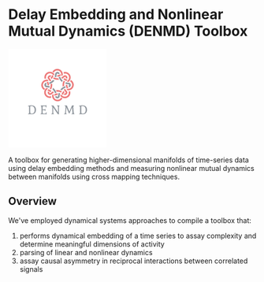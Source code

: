 # Delay Embedding and Nonlinear Mutual Dynamics (DENMD) Toolbox
![Model](assets/new_logo.png)

A toolbox for generating higher-dimensional manifolds of time-series data using delay embedding methods and measuring nonlinear mutual dynamics between manifolds using cross mapping techniques.

## Overview

We've employed dynamical systems approaches to compile a toolbox that:
1. performs dynamical embedding of a time series to assay complexity and determine meaningful dimensions of activity
2. parsing of linear and nonlinear dynamics
3. assay causal asymmetry in reciprocal interactions between correlated signals
